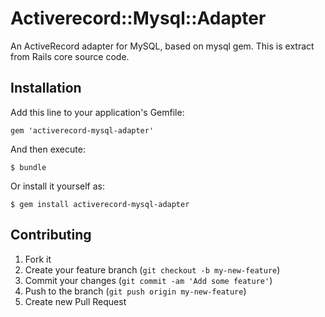 # Activerecord::Mysql::Adapter

An ActiveRecord adapter for MySQL, based on mysql gem. This is extract from Rails core source code.

## Installation

Add this line to your application's Gemfile:

    gem 'activerecord-mysql-adapter'

And then execute:

    $ bundle

Or install it yourself as:

    $ gem install activerecord-mysql-adapter

## Contributing

1. Fork it
2. Create your feature branch (`git checkout -b my-new-feature`)
3. Commit your changes (`git commit -am 'Add some feature'`)
4. Push to the branch (`git push origin my-new-feature`)
5. Create new Pull Request
